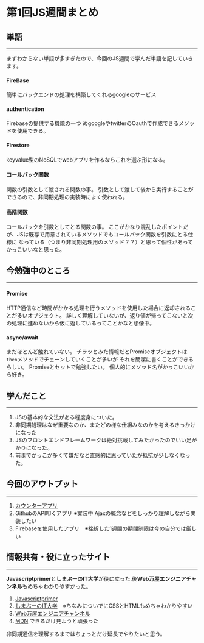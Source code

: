 # 第1回JS週間まとめ

## 単語
***
まずわからない単語が多すぎたので、今回のJS週間で学んだ単語を記していきます。

#### FireBase
簡単にバックエンドの処理を構築してくれるgoogleのサービス

#### authentication 
Firebaseの提供する機能の一つ
めgoogleやtwitterのOauthで作成できるメソッドを使用できる。

#### Firestore
keyvalue型のNoSQLでwebアプリを作るならこれを選ぶ形になる。

#### コールバック関数
関数の引数として渡される関数の事。
引数として渡して後から実行することができるので、非同期処理の実装時によく使われる。

#### 高階関数

コールバックを引数としてとる関数の事。
ここがかなり混乱したポイントだが、JSは既存で用意されているメソッドでもコールバック関数を引数にとる仕様に
なっている（つまり非同期処理用のメソッド？？）と思って個性があってかっこいいなと思った。


## 今勉強中のところ
***

#### Promise
HTTP通信など時間がかかる処理を行うメソッドを使用した場合に返却されることが多いオブジェクト。
詳しく理解していないが、返り値が帰ってこないと次の処理に進めないから仮に返しているってことかなと想像中。

#### async/await
まだほとんど触れていない。
チラッとみた情報だとPromiseオブジェクトは`then`メソッドでチェーンしていくことが多いが
それを簡潔に書くことができるらしい。
Promiseとセットで勉強したい。
個人的にメソッド名がかっこいいから好き。

## 学んだこと
***

1. JSの基本的な文法がある程度身についた。
2. 非同期処理はなぜ重要なのか、またどの様な仕組みなのかを考えるきっかけになった
3. JSのフロントエンドフレームワークは絶対挑戦してみたかったのでいい足がかりになった。
4. 前までかっこが多くて嫌だなと直感的に思っていたが抵抗が少しなくなった。


## 今回のアウトプット
***

1. [カウンターアプリ](https://codepen.io/taishikun0721/details/XWKrOav)
2. GithubのAPI叩くアプリ ※実装中 Ajaxの概念などをしっかり理解しながら実装したい
3. Firebaseを使用したアプリ　※挫折した1週間の期間制限は今の自分では厳しい

## 情報共有・役に立ったサイト
***

**Javascriptprimer**と**しまぶーのIT大学**が役に立った.後**Web万屋エンジニアチャンネル**もめちゃわかりやすかった。 
1. [Javascriptprimer](https://jsprimer.net/)
2. [しまぶーのIT大学](https://www.youtube.com/channel/UCti6dG0zSAetLGGYcgNML4Q)　※ちなみについでにCSSとHTMLもめちゃわかりやすい
3. [Web万屋エンジニアチャンネル](https://www.youtube.com/channel/UCHxqQ8bUg5F2GW79D_DvSjQ)
4. [MDN](https://developer.mozilla.org/en-US/docs/Web/JavaScript) できるだけ見ようと頑張った


非同期通信を理解するまではちょっとだけ延長でやりたいと思う。